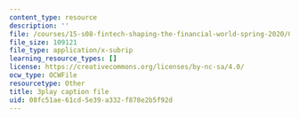 ```yaml
---
content_type: resource
description: ''
file: /courses/15-s08-fintech-shaping-the-financial-world-spring-2020/08fc51ae61cd5e39a332f878e2b5f92d_90JWoR9MfYU.vtt
file_size: 109121
file_type: application/x-subrip
learning_resource_types: []
license: https://creativecommons.org/licenses/by-nc-sa/4.0/
ocw_type: OCWFile
resourcetype: Other
title: 3play caption file
uid: 08fc51ae-61cd-5e39-a332-f878e2b5f92d
---
```

